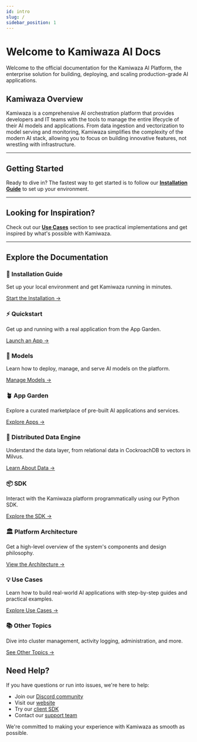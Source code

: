 ```yaml
---
id: intro
slug: /
sidebar_position: 1
---
```


# Welcome to Kamiwaza AI Docs

Welcome to the official documentation for the Kamiwaza AI Platform, the enterprise solution for building, deploying, and scaling production-grade AI applications.

## Kamiwaza Overview

Kamiwaza is a comprehensive AI orchestration platform that provides developers and IT teams with the tools to manage the entire lifecycle of their AI models and applications. From data ingestion and vectorization to model serving and monitoring, Kamiwaza simplifies the complexity of the modern AI stack, allowing you to focus on building innovative features, not wrestling with infrastructure.

---

## Getting Started

Ready to dive in? The fastest way to get started is to follow our **[Installation Guide](installation/installation_process)** to set up your environment.

---

## Looking for Inspiration?

Check out our **[Use Cases](use-cases/index.md)** section to see practical implementations and get inspired by what's possible with Kamiwaza.

---

## Explore the Documentation

<div className="doc-card-grid">
  <div className="doc-card">
    <div className="card__header">
      <h3>🚀 Installation Guide</h3>
    </div>
    <div className="card__body">
      <p>Set up your local environment and get Kamiwaza running in minutes.</p>
    </div>
    <div className="card__footer">
      <a href="installation/installation_process" className="button button--primary button--block">Start the Installation →</a>
    </div>
  </div>
  <div className="doc-card">
    <div className="card__header">
      <h3>⚡ Quickstart</h3>
    </div>
    <div className="card__body">
      <p>Get up and running with a real application from the App Garden.</p>
    </div>
    <div className="card__footer">
      <a href="quickstart" className="button button--primary button--block">Launch an App →</a>
    </div>
  </div>
  <div className="doc-card">
    <div className="card__header">
      <h3>🤖 Models</h3>
    </div>
    <div className="card__body">
      <p>Learn how to deploy, manage, and serve AI models on the platform.</p>
    </div>
    <div className="card__footer">
      <a href="models" className="button button--primary button--block">Manage Models →</a>
    </div>
  </div>
  <div className="doc-card">
    <div className="card__header">
      <h3>🪴 App Garden</h3>
    </div>
    <div className="card__body">
      <p>Explore a curated marketplace of pre-built AI applications and services.</p>
    </div>
    <div className="card__footer">
      <a href="app-garden" className="button button--primary button--block">Explore Apps →</a>
    </div>
  </div>
  <div className="doc-card">
    <div className="card__header">
      <h3>💾 Distributed Data Engine</h3>
    </div>
    <div className="card__body">
      <p>Understand the data layer, from relational data in CockroachDB to vectors in Milvus.</p>
    </div>
    <div className="card__footer">
      <a href="data-engine" className="button button--primary button--block">Learn About Data →</a>
    </div>
  </div>
  <div className="doc-card">
    <div className="card__header">
      <h3>📦 SDK</h3>
    </div>
    <div className="card__body">
      <p>Interact with the Kamiwaza platform programmatically using our Python SDK.</p>
    </div>
    <div className="card__footer">
      <a href="sdk/intro" className="button button--primary button--block">Explore the SDK →</a>
    </div>
  </div>
  <div className="doc-card">
    <div className="card__header">
      <h3>🏛️ Platform Architecture</h3>
    </div>
    <div className="card__body">
      <p>Get a high-level overview of the system's components and design philosophy.</p>
    </div>
    <div className="card__footer">
      <a href="architecture/overview" className="button button--primary button--block">View the Architecture →</a>
    </div>
  </div>
  <div className="doc-card">
    <div className="card__header">
      <h3>💡 Use Cases</h3>
    </div>
    <div className="card__body">
      <p>Learn how to build real-world AI applications with step-by-step guides and practical examples.</p>
    </div>
    <div className="card__footer">
      <a href="use-cases" className="button button--primary button--block">Explore Use Cases →</a>
    </div>
  </div>
  <div className="doc-card">
    <div className="card__header">
      <h3>📚 Other Topics</h3>
    </div>
    <div className="card__body">
      <p>Dive into cluster management, activity logging, administration, and more.</p>
    </div>
    <div className="card__footer">
      <a href="other-topics" className="button button--primary button--block">See Other Topics →</a>
    </div>
  </div>
</div>

## Need Help?

If you have questions or run into issues, we're here to help:

- Join our [Discord community](https://discord.gg/cVGBS5rD2U)
- Visit our [website](https://www.kamiwaza.ai/community)
- Try our [client SDK](https://github.com/kamiwaza-ai/kamiwaza-sdk)
- Contact our [support team](https://portal.kamiwaza.ai/_hcms/mem/login?redirect_url=https%3A%2F%2Fportal.kamiwaza.ai%2Ftickets-view)

We're committed to making your experience with Kamiwaza as smooth as possible.
